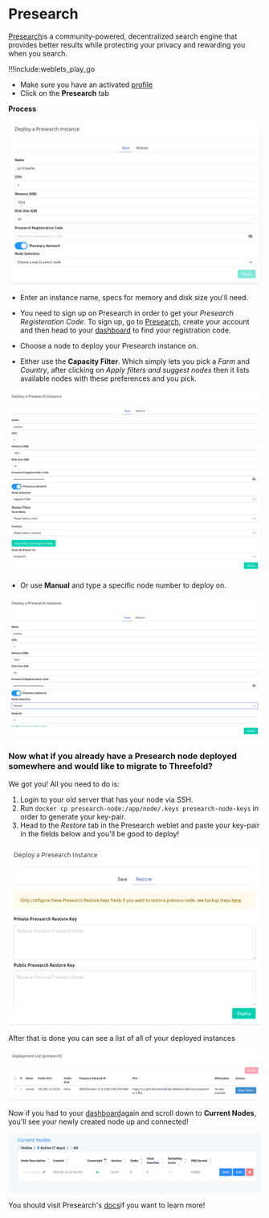 # Presearch

[Presearch](https://www.presearch.io/)is a community-powered, decentralized search engine that provides better results while protecting your privacy and rewarding you when you search.

!!!include:weblets_play_go
- Make sure you have an activated [profile](weblets_profile_manager)
- Click on the **Presearch** tab

__Process__

![](img/presearch1.png)

- Enter an instance name, specs for memory and disk size you'll need.

- You need to sign up on Presearch in order to get your *Presearch Registeration Code*. To sign up, go to [Presearch](https://presearch.org/), create your account and then head to your [dashboard](https://nodes.presearch.org/dashboard) to find your registration code.
  
- Choose a node to deploy your Presearch instance on.

- Either use the **Capacity Filter**. Which simply lets you pick a *Farm* and *Country*, after clicking on *Apply filters and suggest nodes* then it lists available nodes with these preferences and you pick.

![](img/presearch2.png)

- Or use **Manual** and type a specific node number to deploy on.

![](img/presearch3.png)
### Now what if you already have a Presearch node deployed somewhere and would like to migrate to Threefold?

We got you! All you need to do is:

1. Login to your old server that has your node via SSH.
2. Run `docker cp presearch-node:/app/node/.keys presearch-node-keys` in order to generate your key-pair.
3. Head to the *Restore* tab in the Presearch weblet and paste your key-pair in the fields below and you'll be good to deploy!

![](img/presearch6.png)

After that is done you can see a list of all of your deployed instances

![](img/presearch4.png)

Now if you had to your [dashboard](https://nodes.presearch.org/dashboard)again and scroll down to **Current Nodes**, you'll see your newly created node up and connected!

![](img/presearch5.png)

You should visit Presearch's [docs](https://docs.presearch.org/)if you want to learn more!